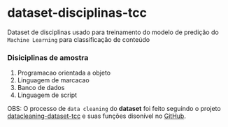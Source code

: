 # dataset-disciplinas-tcc
Dataset de disciplinas usado para treinamento do modelo de predição do ``Machine Learning`` para classificação de conteúdo

### Disiciplinas de amostra
1. Programacao orientada a objeto
2. Linguagem de marcacao
3. Banco de dados
4. Linguagem de script

OBS: O processo de ``data cleaning`` do __dataset__ foi feito seguindo o projeto [datacleaning-dataset-tcc](https://github.com/romulo-soares/datacleaning-dataset-tcc) e suas funções disonível no [GitHub](https://github.com/).

